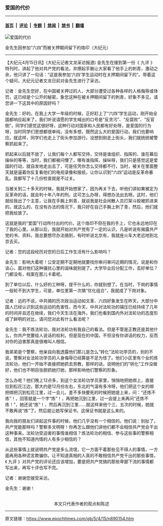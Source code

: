 ### 爱国的代价

---

#### [首页](../../../..?n890154) &nbsp;|&nbsp; [评论](../../../../../epoch-comment?n890154) &nbsp;|&nbsp; [专题](../../../../../epoch-special?n890154) &nbsp;|&nbsp; [禁闻](../../../../../epoch-news?n890154) &nbsp;|&nbsp; [禁书](../../../../../books?n890154) &nbsp;|&nbsp; [翻墙](https://github.com/gfw-breaker/nogfw/blob/master/README.md?n890154)


<div><img alt="爱国的代价" class="attachment-djy_600_400 size-djy_600_400 wp-post-image" src="https://i.epochtimes.com/assets/uploads/2005/04/5041533121695.jpg"/>
<div class="caption">
 <p>
  金先生因参加“六四”而被关押期间留下的烙印（大纪元）
 </p>
</div></div><hr/><div class="post_content" id="artbody" itemprop="articleBody">
 <!-- article content begin -->
 <p>
  【大纪元4月15日讯】(大纪元记者文龙采访报道) 金先生在接到第一份《
  <ok href="https://www.epochtimes.com/gb/tag/%E4%B9%9D%E8%AF%84.html">
   九评
  </ok>
  》特刊时，讲起了他对共产党的看法，并撩起手腕让大家看了他手上的刺青，激动之余，他只讲了一句话：“这是我参加‘六四’学生运动时在关押期间留下的”。带着这个疑问，大纪元记者文龙日前对金先生进行了采访。
 </p>
 <p>
  记者：金先生您好，在中国被关押过的人，大部分遭受过各种各样的人格侮辱或体罚，这已经是个公开的秘密，象您这种在被关押期间留下的刺青，好象不多见，请您讲一下这其中的原因好吗？
 </p>
 <p>
  金先生：好的。在我上大学一年级的时候，正好赶上了“六四”学生运动，刚开始全国都响应起来了，我们听说请愿的学生喊出的口号是“反贪污”、“反腐败”、“反官倒”，同学们感觉这很好呀，这种行动对国家和人民都有好处呀，是爱国的行为呀，当时同学们思想都很单纯，没有多想，既然这么大的爱国行动，我们也要响应。就这样，同学们也走上了街头参加游行。没想到刚走上街头，我们就统统被警察抓起来了。
 </p>
 <p>
  抓起来以后就不放了，让我们每个人都写交待，交待是谁组织、指挥的、谁在幕后操纵的等等，当时，我们都被问懵了，哪有谁指挥、操纵呀，我们只是感觉这是爱国的行动，就自发地走出去了，可是任凭你怎么交待都不行，当时，被关在里面整天就是逼着你反复看他们的电视录像和报纸，让你认识到“六四”运动是反革命暴乱。我都写了十几份检查就是不过关。
 </p>
 <p>
  当被关到二十多天的时候，我就开始想家了，因为再关下去，听他们讲如果被定为反革命的话，就会判十年八年的刑。这可怎么办呀，得想办法出去呀。这时，他们就给我出了个主意，让我在手腕上刺青，就说我是社会闲散人员打架斗殴被抓进来的。就这么的，在没有办法的情况下，我只好在自己手腕上刺了青，然后，他们就把我给放了。
 </p>
 <p>
  这就是我的“爱国”行动所付出的代价。这个烙印不但在我的手上，它也永远地印在了我的心里。从那以后，我就开始对共产党有了一定的认识，凡是听说有揭露共产党的书、资料，我总要想尽办法搞到，有时听说北京有，我就座火车大老远地到北京去买。
 </p>
 <p>
  记者：您的这段经历对您的日后工作生活有什么影响吗？
 </p>
 <p>
  金先生：影响大着呢！公安定期不定期地就要找你审问审问近期的情况，说是和你谈心，面对他们这种骚扰心里的滋味就别提了。大学毕业后分配工作，去好单位？门都没有，档案在那儿卡着呢。
 </p>
 <p>
  到了单位以后，什么好的工种呀，提干什么的，你就别想了。在当时，下岗的事情一般轮不到大学生，可是，单位里第一次搞“优化组合”，我就成了下岗对象。
 </p>
 <p>
  记者：远的不说，中共搞的历次政治运动如文革、六四好象发生在昨天，大部分中国人已经认识到这些运动的危害性，而今天，中共对法轮功的镇压已经持续了几年的时间并且还在继续，我们今天生活在海外，我们也看到国内外对法轮功的态度形成了鲜明的对比，请问您对此有什么看法呢？
 </p>
 <p>
  金先生：我不炼法轮功，我对法轮功有我自己的看法。但是不管是正教还是其他什么，你共产党要给人说话的权利，但是现在的中国，不但没有你讲话的权力，反而对你的迫害那真是很难叫人相信。
 </p>
 <p>
  我弟弟是个警察，他亲自向我透露他们那儿是怎么“转化”法轮功学员的，别的不说，警察对女法轮功学员的人身侮辱已经算是不足为怪了。他们小区里有个女的炼法轮功，他们一开始不直接把她抓去劳教，那样的话，说明他们的“转化”工作没做好，他们也不明目张胆抓她打她，那样影响他们警察的形象。
 </p>
 <p>
  怎么办呢？他们晚上12点多，到这个女法轮功学员家里，悄悄地把她绑上，直接拉到松花江边，那大约是12月份左右，东北的气温有多冷呀，他们把这个女的绑把绑把沉到松花江里，过一会儿，差不多快要死的时候把她提上来，问：“还炼不炼”！，回答就是一个字“炼”！，再把她沉到江里，过一会提上来再问“还炼不炼！”，她还说“炼”！，然后再沉到江里……就这样来他个三、五次的时候，她就不敢再说“炼”了。然后就让她写保证书，这保证书就是这么来的。
 </p>
 <p>
  我向我的朋友们讲起这件事的时候，他们几乎没有一个相信的。他们说：别扯了，共产党能那样吗？警察多文明呀！你再怎么跟他们讲他们都不会相信共产党会干出这种事来。法轮功受迫害的事情谁相信？炼法轮功的相信、参与这些事的警察相信，其他不知道内情的人有多少相信的？
 </p>
 <p>
  从这些事情上就说明共产党是多么流氓，它一方面干着那些见不得人的事情，一方面再用各种谎言欺骗你。让不知道真相的人真的不敢相信共产党干出的那些事情，《
  <ok href="https://www.epochtimes.com/gb/tag/%E4%B9%9D%E8%AF%84.html">
   九评
  </ok>
  》对共产党的评论还应该增加，要是把共产党搞的那些卑鄙下流的事情都写出来，再写十评也写不完。
 </p>
 <p>
  记者：谢谢您接受采访。
 </p>
 <p>
  金先生：谢谢！
  <br/>
  <font color="#ffffff">
   (http://www.dajiyuan.com)
  </font>
  <br/>
  <center>
   <font class="GY16">
    本文只代表作者的观点和陈述
   </font>
  </center>
 </p>
 <!-- article content end -->
 <div id="below_article_ad">
 </div>
</div>


---

原文链接：https://www.epochtimes.com/gb/5/4/15/n890154.htm